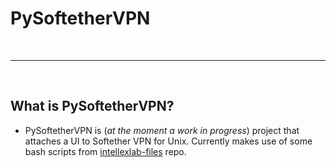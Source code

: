 # PySoftetherVPN

<br/>

---

<br/>

## What is PySoftetherVPN?

- PySoftetherVPN is (_at the moment a work in progress_) project that attaches a UI to Softether VPN for Unix. Currently makes use of some bash scripts from  [intellexlab-files](https://github.com/mfaizanse/intellexlab-files) repo.
